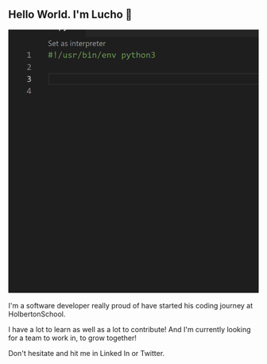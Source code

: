 ## Hello World. I'm Lucho 👋

![alt text](https://github.com/LuisPatino92/LuisPatino92/blob/main/Animation.gif "Logo Title Text 1")

I'm a software developer really proud of have started his coding journey at HolbertonSchool.


I have a lot to learn as well as a lot to contribute! And I'm currently looking for a team to work in, to grow together!

Don't hesitate and hit me in Linked In or Twitter.
<!--
**LuisPatino92/LuisPatino92** is a ✨ _special_ ✨ repository because its `README.md` (this file) appears on your GitHub profile. 

Here are some ideas to get you started:

- 🔭 I’m currently working on ...
- 🌱 I’m currently learning ...
- 👯 I’m looking to collaborate on ...
- 🤔 I’m looking for help with ...
- 💬 Ask me about ...
- 📫 How to reach me: ...
- 😄 Pronouns: ...
- ⚡ Fun fact: ...
-->
